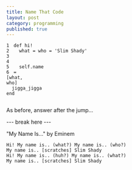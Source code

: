 ```yaml
---
title: Name That Code
layout: post
category: programming
published: true
---
```

<div class="ruby"><pre style="overflow: hidden;"><code class="line_number" style="float: left; margin-right: 1em">1
2
3
4
5
6</code><code><span class="keyword">def </span><span class="method">hi!</span>
&nbsp;&nbsp;<span class="ident">what</span> <span class="punct">=</span> <span class="ident">who</span> <span class="punct">=</span> <span class="punct">'</span><span class="string">Slim Shady</span><span class="punct">'</span>

&nbsp;&nbsp;<span class="constant">self</span><span class="punct">.</span><span class="ident">name</span> <span class="punct">=</span> <span class="punct">[</span><span class="ident">what</span><span class="punct">,</span> <span class="ident">who</span><span class="punct">]</span>
&nbsp;&nbsp;<span class="ident">jigga_jigga</span>
<span class="keyword">end</span>
</code></pre></div>


As before, answer after the jump...

--- break here ---

"My Name Is..." by Eminem

    Hi! My name is.. (what?) My name is.. (who?)
    My name is.. [scratches] Slim Shady
    Hi! My name is.. (huh?) My name is.. (what?)
    My name is.. [scratches] Slim Shady

